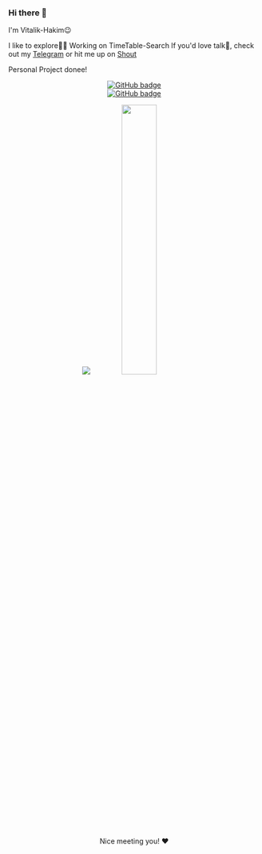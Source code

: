 


### Hi there 👋
I'm Vitalik-Hakim😉

I like to explore👨‍💻 
Working on TimeTable-Search
If you'd love talk🙂, check out my [Telegram](https://t.me/hakim_starboy) or hit me up on [Shout](https://shout.tribe.so/user/sharkest)

Personal Project donee!
<p align="center">
  <a href="https://github.com/Vitalik-Hakim?tab=followers">
    <img src="https://img.shields.io/github/followers/Vitalik-hakim?label=Followers&logo=GitHub&style=for-the-badge" alt="GitHub badge" />
    <br>
    <img src="https://hits.seeyoufarm.com/api/count/incr/badge.svg?url=https%3A%2F%2Fgithub.com%2F{vitalik-hakim}1212%2Fhit-counter" alt="GitHub badge" />
  </a>
<p align="center">
  <img src="https://github-readme-stats.vercel.app/api?username=vitalik-hakim&show_icons=true&theme=tokyonight&line_height=52&count_private=true" />
  <img width="37.2%" src="https://github-readme-stats.vercel.app/api/top-langs/?username=vitalik-hakim&count_private=true&theme=tokyonight&line_height=52">
</p>

<p align="center">Nice meeting you! ❤️</p>
